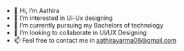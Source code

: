 - 👋 Hi, I’m Aathira
- 👀 I’m interested in Ui-Ux designing
- 🌱 I’m currently pursuing my Bachelors of technology
- 💞️ I’m looking to collaborate in UI/UX Designing
- 📫 Feel free to contact me in aathiravarma06@gmail.com
                            


<!---
aathirav06/aathirav06 is a ✨ special ✨ repository because its `README.md` (this file) appears on your GitHub profile.
You can click the Preview link to take a look at your changes.
--->
